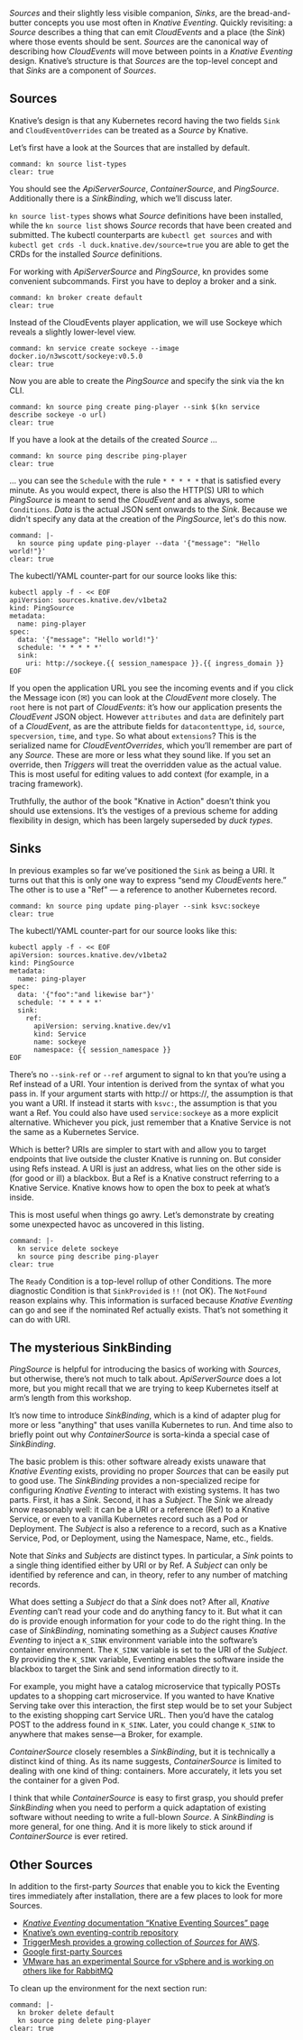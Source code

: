 *Sources* and their slightly less visible companion, *Sinks*, are the bread-and-butter concepts you use most often in *Knative Eventing*. Quickly revisiting: a *Source* describes a thing that can emit *CloudEvents* and a place (the *Sink*) where those events should be sent. *Sources* are the canonical way of describing how *CloudEvents* will move between points in a *Knative Eventing* design.
Knative’s structure is that *Sources* are the top-level concept and that *Sinks* are a component of *Sources*.

## Sources
Knative’s design is that any Kubernetes record having the two fields `Sink` and `CloudEventOverrides` can be treated as a *Source* by Knative. 

Let’s first have a look at the Sources that are installed by default.
```terminal:execute
command: kn source list-types
clear: true
```
You should see the *ApiServerSource*, *ContainerSource*, and *PingSource*. Additionally there is a *SinkBinding*, which we’ll discuss later.

`kn source list-types` shows what *Source* definitions have been installed, while the `kn source list` shows *Source* records that have been created and submitted. The kubectl counterparts are `kubectl get sources` and with `kubectl get crds -l duck.knative.dev/source=true` you are able to get the CRDs for the installed *Source* definitions.

For working with *ApiServerSource* and *PingSource*, kn provides some convenient subcommands. First you have to deploy a broker and a sink.
```terminal:execute
command: kn broker create default
clear: true
```
Instead of the CloudEvents player application, we will use Sockeye which reveals a slightly lower-level view.
```terminal:execute
command: kn service create sockeye --image docker.io/n3wscott/sockeye:v0.5.0
clear: true
```

Now you are able to create the *PingSource* and specify the sink via the kn CLI.
```terminal:execute
command: kn source ping create ping-player --sink $(kn service describe sockeye -o url)
clear: true
```
If you have a look at the details of the created *Source* ...
```terminal:execute
command: kn source ping describe ping-player
clear: true
```
... you can see the `Schedule` with the rule `* * * * *` that is satisfied every minute.
As you would expect, there is also the HTTP(S) URI to which *PingSource* is meant to send the *CloudEvent* and as always, some `Conditions`.
*Data* is the actual JSON sent onwards to the *Sink*. Because we didn't specify any data at the creation of the *PingSource*, let's do this now.
```terminal:execute
command: |-
  kn source ping update ping-player --data '{"message": "Hello world!"}'
clear: true
```
The kubectl/YAML counter-part for our source looks like this:
```
kubectl apply -f - << EOF
apiVersion: sources.knative.dev/v1beta2
kind: PingSource
metadata:
  name: ping-player
spec:
  data: '{"message": "Hello world!"}'
  schedule: '* * * * *'
  sink:
    uri: http://sockeye.{{ session_namespace }}.{{ ingress_domain }} 
EOF
```

If you open the application URL you see the incoming events and if you click the Message icon (✉) you can look at the *CloudEvent* more closely. 
The `root` here is not part of *CloudEvents*: it’s how our application presents the *CloudEvent* JSON object. However `attributes` and `data` are definitely part of a *CloudEvent*, as are the attribute fields for `datacontenttype`, `id`, `source`, `specversion`, `time`, and `type`.
So what about `extensions`? This is the serialized name for *CloudEventOverrides*, which you’ll remember are part of any *Source*. These are more or less what they sound like. If you set an override, then *Triggers* will treat the overridden value as the actual value. This is most useful for editing values to add context (for example, in a tracing framework). 

Truthfully, the author of the book "Knative in Action" doesn’t think you should use extensions. It’s the vestiges of a previous scheme for adding flexibility in design, which has been largely superseded by *duck types*.

## Sinks

In previous examples so far we’ve positioned the `Sink` as being a URI. It turns out that this is only one way to express “send my *CloudEvents* here.” The other is to use a "Ref" — a reference to another Kubernetes record.
```terminal:execute
command: kn source ping update ping-player --sink ksvc:sockeye
clear: true
```
The kubectl/YAML counter-part for our source looks like this:
```
kubectl apply -f - << EOF
apiVersion: sources.knative.dev/v1beta2
kind: PingSource
metadata:
  name: ping-player
spec:
  data: '{"foo":"and likewise bar"}'
  schedule: '* * * * *'
  sink:
    ref:
      apiVersion: serving.knative.dev/v1
      kind: Service
      name: sockeye
      namespace: {{ session_namespace }}
EOF
```
There’s no `--sink-ref` or `--ref` argument to signal to kn that you’re using a Ref instead of a URI. Your intention is derived from the syntax of what you pass in. If your argument starts with http:// or https://, the assumption is that you want a URI. If instead it starts with `ksvc:`, the assumption is that you want a Ref. You could also have used `service:sockeye` as a more explicit alternative. Whichever you pick, just remember that a Knative Service is not the same as a Kubernetes Service.

Which is better? URIs are simpler to start with and allow you to target endpoints that live outside the cluster Knative is running on. But consider using Refs instead. A URI is just an address, what lies on the other side is (for good or ill) a blackbox. But a Ref is a Knative construct referring to a Knative Service. Knative knows how to open the box to peek at what’s inside.

This is most useful when things go awry. Let’s demonstrate by creating some unexpected havoc as uncovered in this listing.
```terminal:execute
command: |-
  kn service delete sockeye
  kn source ping describe ping-player
clear: true
```
The `Ready` Condition is a top-level rollup of other Conditions. The more diagnostic Condition is that `SinkProvided` is `!!` (not OK). The `NotFound` reason explains why. This information is surfaced because *Knative Eventing* can go and see if the nominated Ref actually exists. That’s not something it can do with URI. 

## The mysterious SinkBinding

*PingSource* is helpful for introducing the basics of working with *Sources*, but otherwise, there’s not much to talk about. *ApiServerSource* does a lot more, but you might recall that we are trying to keep Kubernetes itself at arm’s length from this workshop.

It’s now time to introduce *SinkBinding*, which is a kind of adapter plug for more or less "anything" that uses vanilla Kubernetes to run. And time also to briefly point out why *ContainerSource* is sorta-kinda a special case of *SinkBinding*.

The basic problem is this: other software already exists unaware that *Knative Eventing* exists, providing no proper *Sources* that can be easily put to good use. 
The *SinkBinding* provides a non-specialized recipe for configuring *Knative Eventing* to interact with existing systems. It has two parts. First, it has a *Sink*. Second, it has a *Subject*. The *Sink* we already know reasonably well: it can be a URI or a reference (Ref) to a Knative Service, or even to a vanilla Kubernetes record such as a Pod or Deployment. The *Subject* is also a reference to a record, such as a Knative Service, Pod, or Deployment, using the Namespace, Name, etc., fields.

Note that *Sinks* and *Subjects* are distinct types. In particular, a *Sink* points to a single thing identified either by URI or by Ref. A *Subject* can only be identified by reference and can, in theory, refer to any number of matching records. 

What does setting a *Subject* do that a *Sink* does not? After all, *Knative Eventing* can’t read your code and do anything fancy to it. But what it can do is provide enough information for your code to do the right thing. In the case of *SinkBinding*, nominating something as a *Subject* causes *Knative Eventing* to inject a `K_SINK` environment variable into the software’s container environment. The `K_SINK` variable is set to the URI of the *Subject*. By providing the `K_SINK` variable, Eventing enables the software inside the blackbox to target the Sink and send information directly to it.

For example, you might have a catalog microservice that typically POSTs updates to a shopping cart microservice. If you wanted to have Knative Serving take over this interaction, the first step would be to set your Subject to the existing shopping cart Service URL. Then you’d have the catalog POST to the address found in `K_SINK`. Later, you could change `K_SINK` to anywhere that makes sense—a Broker, for example.

*ContainerSource* closely resembles a *SinkBinding*, but it is technically a distinct kind of thing. As its name suggests, *ContainerSource* is limited to dealing with one kind of thing: containers. More accurately, it lets you set the container for a given Pod.

I think that while *ContainerSource* is easy to first grasp, you should prefer *SinkBinding* when you need to perform a quick adaptation of existing software without needing to write a full-blown *Source*. A *SinkBinding* is more general, for one thing. And it is more likely to stick around if *ContainerSource* is ever retired.

## Other Sources
In addition to the first-party *Sources* that enable you to kick the Eventing tires immediately after installation, there are a few places to look for more Sources.
- [*Knative Eventing* documentation “Knative Eventing Sources” page](https://knative.dev/docs/eventing/sources/)
- [Knative’s own eventing-contrib repository](https://github.com/knative/eventing-contrib)
- [TriggerMesh provides a growing collection of *Sources* for AWS](https://github.com/triggermesh/aws-event-sources).
- [Google first-party Sources](https://github.com/google/knative-gcp)
- [VMware has an experimental Source for vSphere and is working on others like for RabbitMQ](https://github.com/vmware-tanzu/sources-for-knative)

To clean up the environment for the next section run:
```terminal:execute
command: |-
  kn broker delete default
  kn source ping delete ping-player
clear: true
```






